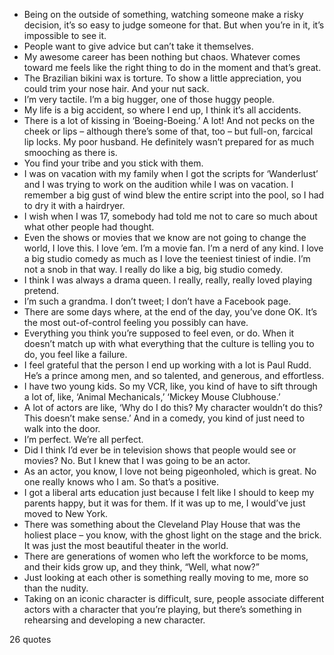  - Being on the outside of something, watching someone make a risky decision, it’s so easy to judge someone for that. But when you’re in it, it’s impossible to see it.
 - People want to give advice but can’t take it themselves.
 - My awesome career has been nothing but chaos. Whatever comes toward me feels like the right thing to do in the moment and that’s great.
 - The Brazilian bikini wax is torture. To show a little appreciation, you could trim your nose hair. And your nut sack.
 - I’m very tactile. I’m a big hugger, one of those huggy people.
 - My life is a big accident, so where I end up, I think it’s all accidents.
 - There is a lot of kissing in ‘Boeing-Boeing.’ A lot! And not pecks on the cheek or lips – although there’s some of that, too – but full-on, farcical lip locks. My poor husband. He definitely wasn’t prepared for as much smooching as there is.
 - You find your tribe and you stick with them.
 - I was on vacation with my family when I got the scripts for ‘Wanderlust’ and I was trying to work on the audition while I was on vacation. I remember a big gust of wind blew the entire script into the pool, so I had to dry it with a hairdryer.
 - I wish when I was 17, somebody had told me not to care so much about what other people had thought.
 - Even the shows or movies that we know are not going to change the world, I love this. I love ’em. I’m a movie fan. I’m a nerd of any kind. I love a big studio comedy as much as I love the teeniest tiniest of indie. I’m not a snob in that way. I really do like a big, big studio comedy.
 - I think I was always a drama queen. I really, really, really loved playing pretend.
 - I’m such a grandma. I don’t tweet; I don’t have a Facebook page.
 - There are some days where, at the end of the day, you’ve done OK. It’s the most out-of-control feeling you possibly can have.
 - Everything you think you’re supposed to feel even, or do. When it doesn’t match up with what everything that the culture is telling you to do, you feel like a failure.
 - I feel grateful that the person I end up working with a lot is Paul Rudd. He’s a prince among men, and so talented, and generous, and effortless.
 - I have two young kids. So my VCR, like, you kind of have to sift through a lot of, like, ‘Animal Mechanicals,’ ‘Mickey Mouse Clubhouse.’
 - A lot of actors are like, ‘Why do I do this? My character wouldn’t do this? This doesn’t make sense.’ And in a comedy, you kind of just need to walk into the door.
 - I’m perfect. We’re all perfect.
 - Did I think I’d ever be in television shows that people would see or movies? No. But I knew that I was going to be an actor.
 - As an actor, you know, I love not being pigeonholed, which is great. No one really knows who I am. So that’s a positive.
 - I got a liberal arts education just because I felt like I should to keep my parents happy, but it was for them. If it was up to me, I would’ve just moved to New York.
 - There was something about the Cleveland Play House that was the holiest place – you know, with the ghost light on the stage and the brick. It was just the most beautiful theater in the world.
 - There are generations of women who left the workforce to be moms, and their kids grow up, and they think, “Well, what now?”
 - Just looking at each other is something really moving to me, more so than the nudity.
 - Taking on an iconic character is difficult, sure, people associate different actors with a character that you’re playing, but there’s something in rehearsing and developing a new character.

26 quotes
